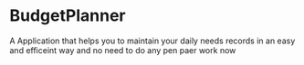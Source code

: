 # BudgetPlanner
A Application that helps you to maintain your daily needs records in an easy and efficeint way and no need to do any pen paer work now
